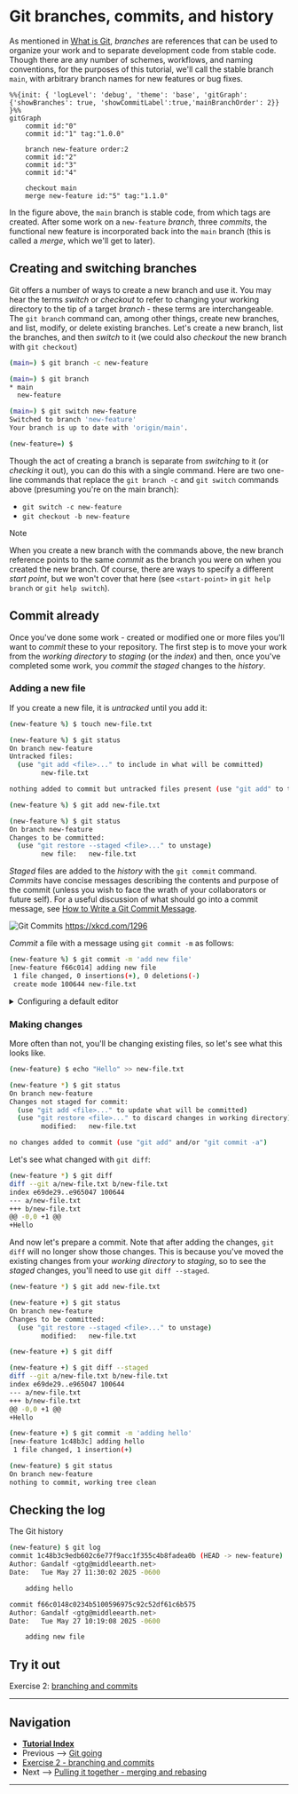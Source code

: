 # Git branches, commits, and history

As mentioned in [What is Git](./what-is-git.md#branches), *branches* are references that can be
used to organize your work and to separate development code from stable code. Though there are any
number of schemes, workflows, and naming conventions, for the purposes of this tutorial, we'll call
the stable branch `main`, with arbitrary branch names for new features or bug fixes.

```mermaid
%%{init: { 'logLevel': 'debug', 'theme': 'base', 'gitGraph': {'showBranches': true, 'showCommitLabel':true,'mainBranchOrder': 2}} }%%
gitGraph
    commit id:"0"
    commit id:"1" tag:"1.0.0"

    branch new-feature order:2
    commit id:"2"
    commit id:"3"
    commit id:"4"
    
    checkout main
    merge new-feature id:"5" tag:"1.1.0"
```

In the figure above, the `main` branch is stable code, from which tags are created. After some work
on a `new-feature` *branch*, three *commits*, the functional new feature is incorporated back into
the `main` branch (this is called a *merge*, which we'll get to later).

## Creating and switching branches

Git offers a number of ways to create a new branch and use it. You may hear the terms *switch* or
*checkout* to refer to changing your working directory to the tip of a target *branch* - these
terms are interchangeable. The `git branch` command can, among other things, create new branches,
and list, modify, or delete existing branches. Let's create a new branch, list the branches, and
then *switch* to it (we could also *checkout* the new branch with `git checkout`)

```bash
(main=) $ git branch -c new-feature

(main=) $ git branch
* main
  new-feature

(main=) $ git switch new-feature
Switched to branch 'new-feature'
Your branch is up to date with 'origin/main'.

(new-feature=) $ 
```

Though the act of creating a branch is separate from *switching* to it (or *checking* it out), you
can do this with a single command. Here are two one-line commands that replace the `git branch -c`
and `git switch` commands above (presuming you're on the main branch):

- `git switch -c new-feature`
- `git checkout -b new-feature`

> [!Note]
> When you create a new branch with the commands above, the new branch reference points to the same
> *commit* as the branch you were on when you created the new branch. Of course, there are ways to
> specify a different *start point*, but we won't cover that here (see `<start-point>` in
> `git help branch` or `git help switch`).

## Commit already

Once you've done some work - created or modified one or more files you'll want to *commit* these to
your repository. The first step is to move your work from the *working directory* to *staging* (or
the *index*) and then, once you've completed some work, you *commit* the *staged* changes to the *history*.

### Adding a new file

If you create a new file, it is *untracked* until you add it:

```bash
(new-feature %) $ touch new-file.txt

(new-feature %) $ git status
On branch new-feature
Untracked files:
  (use "git add <file>..." to include in what will be committed)
        new-file.txt

nothing added to commit but untracked files present (use "git add" to track)

(new-feature %) $ git add new-file.txt

(new-feature %) $ git status
On branch new-feature
Changes to be committed:
  (use "git restore --staged <file>..." to unstage)
        new file:   new-file.txt
```

*Staged* files are added to the *history* with the `git commit` command. *Commits* have concise
messages describing the contents and purpose of the commit (unless you wish to face the wrath of
your collaborators or future self). For a useful discussion of what should go into a commit
message, see [How to Write a Git Commit Message][write-commit].

![Git Commits](https://imgs.xkcd.com/comics/git_commit.png) <https://xkcd.com/1296>

*Commit* a file with a message using `git commit -m` as follows:

```bash
(new-feature %) $ git commit -m 'add new file'
[new-feature f66c014] adding new file
 1 file changed, 0 insertions(+), 0 deletions(-)
 create mode 100644 new-file.txt
```

<details><summary>Configuring a default editor</summary>

For longer commit messages, where `git commit -m` is inconvenient, you can configure a default
editor with `git config`, see the `core.editor` section of the [Pro Git book][core-editor]

</details>

[write-commit]: https://cbea.ms/git-commit/?hl=en "This is a non-Federal link"
[core-editor]: https://git-scm.com/book/en/v2/Customizing-Git-Git-Configuration#_core_editor?hl=en "This is a non-Federal link"

### Making changes

More often than not, you'll be changing existing files, so let's see what this looks like.

```bash
(new-feature) $ echo "Hello" >> new-file.txt

(new-feature *) $ git status
On branch new-feature
Changes not staged for commit:
  (use "git add <file>..." to update what will be committed)
  (use "git restore <file>..." to discard changes in working directory)
        modified:   new-file.txt

no changes added to commit (use "git add" and/or "git commit -a")
```

Let's see what changed with `git diff`:

```bash
(new-feature *) $ git diff
diff --git a/new-file.txt b/new-file.txt
index e69de29..e965047 100644
--- a/new-file.txt
+++ b/new-file.txt
@@ -0,0 +1 @@
+Hello
```

And now let's prepare a commit. Note that after adding the changes, `git diff` will no longer show
those changes. This is because you've moved the existing changes from your *working directory* to *staging*, so to
see the *staged* changes, you'll need to use `git diff --staged`.

```bash
(new-feature *) $ git add new-file.txt

(new-feature +) $ git status
On branch new-feature
Changes to be committed:
  (use "git restore --staged <file>..." to unstage)
        modified:   new-file.txt

(new-feature +) $ git diff

(new-feature +) $ git diff --staged
diff --git a/new-file.txt b/new-file.txt
index e69de29..e965047 100644
--- a/new-file.txt
+++ b/new-file.txt
@@ -0,0 +1 @@
+Hello

(new-feature +) $ git commit -m 'adding hello'
[new-feature 1c48b3c] adding hello
 1 file changed, 1 insertion(+)

(new-feature) $ git status
On branch new-feature
nothing to commit, working tree clean
```

## Checking the log

The Git history

```bash
(new-feature) $ git log
commit 1c48b3c9edb602c6e77f9acc1f355c4b8fadea0b (HEAD -> new-feature)
Author: Gandalf <gtg@middleearth.net>
Date:   Tue May 27 11:30:02 2025 -0600

    adding hello

commit f66c0148c0234b5100596975c92c52df61c6b575
Author: Gandalf <gtg@middleearth.net>
Date:   Tue May 27 10:19:08 2025 -0600

    adding new file
```

## Try it out

Exercise 2: [branching and commits](./ex2-local-branch-and-commit.md)

---

## Navigation

- [**Tutorial Index**](./README.md#tutorial-outline)
- Previous --> [Git going](./git-going.md)
- [Exercise 2 - branching and commits](./ex2-local-branch-and-commit.md)
- Next --> [Pulling it together - merging and rebasing](./merging-and-rebasing.md)

---
